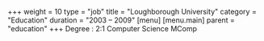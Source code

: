 +++
weight = 10
type = "job"
title = "Loughborough University"
category = "Education"
duration = "2003 &ndash; 2009"
[menu]
  [menu.main]
    parent = "education"
+++
Degree
: 2:1 Computer Science MComp
